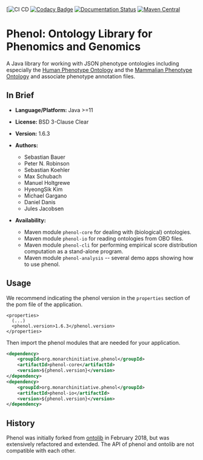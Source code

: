 [![CI CD](https://github.com/monarch-initiative/phenol/actions/workflows/maven.yml/badge.svg)
[![Codacy Badge](https://api.codacy.com/project/badge/Grade/a0868b9dbdfd499fbcb5343275afc789)](https://www.codacy.com/app/monarch-initiative/phenol?utm_source=github.com&amp;utm_medium=referral&amp;utm_content=monarch-initiative/phenol&amp;utm_campaign=Badge_Grade)
[![Documentation Status](https://readthedocs.org/projects/phenol/badge/?version=latest)](http://phenol.readthedocs.io/en/latest/?badge=latest)
[![Maven Central](https://maven-badges.herokuapp.com/maven-central/org.monarchinitiative.phenol/phenol-core/badge.svg)](https://maven-badges.herokuapp.com/maven-central/org.monarchinitiative.phenol/phenol-core)

# Phenol: Ontology Library for Phenomics and Genomics

A Java library for working with JSON phenotype ontologies including especially
the [Human Phenotype Ontology](https://www.human-phenotype-ontology.org) and the
[Mammalian Phenotype Ontology](http://www.informatics.jax.org/vocab/mp_ontology) and
associate phenotype annotation files.


## In Brief

- **Language/Platform:** Java >=11
- **License:** BSD 3-Clause Clear
- **Version:** 1.6.3
- **Authors:**
    - Sebastian Bauer
    - Peter N. Robinson
    - Sebastian Koehler
    - Max Schubach
    - Manuel Holtgrewe
    - HyeongSik Kim
    - Michael Gargano
    - Daniel Danis
    - Jules Jacobsen

- **Availability:**
    - Maven module `phenol-core` for dealing with (biological) ontologies.
    - Maven module `phenol-io` for reading ontologies from OBO files.
    - Maven module `phenol-cli` for performing empirical score distribution computation as a stand-alone program.
    - Maven module `phenol-analysis` -- several demo apps showing how to use phenol.

## Usage
We recommend indicating the phenol version in the `properties` section of the pom file of the application.

```
<properties>
  (...)
  <phenol.version>1.6.3</phenol.version>
</properties>
```

Then import the phenol modules that are needed for your application.
```xml
<dependency>
    <groupId>org.monarchinitiative.phenol</groupId>
    <artifactId>phenol-core</artifactId>
    <version>${phenol.version}</version>
</dependency>
<dependency>
    <groupId>org.monarchinitiative.phenol</groupId>
    <artifactId>phenol-io</artifactId>
    <version>${phenol.version}</version>
</dependency>
```


## History
Phenol was initially forked from [ontolib]([https://github.com/Phenomics/ontolib) in February 2018, but was
extensively refactored and extended. The API of phenol and ontolib are not compatible with each other.
